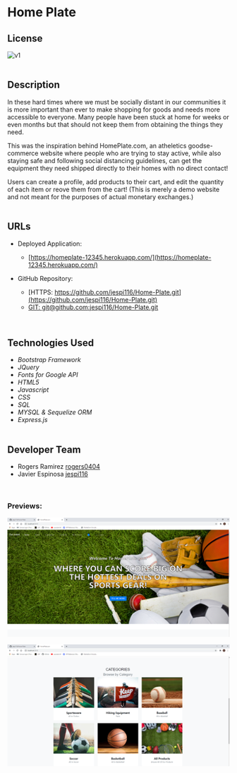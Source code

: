 # Home Plate

## License

![v1](https://img.shields.io/static/v1?label=License&message=MIT&color=blue&&style=plastic)
<br><br>

## Description 

In these hard times where we must be socially distant in our communities it is more important than ever to make shopping for goods and needs more accessible to everyone. Many people have been stuck at home for weeks or even months but that should not keep them from obtaining the things they need.

This was the inspiration behind HomePlate.com, an atheletics goodse-commerce website where people who are trying to stay active, while also staying safe and following social distancing guidelines, can get the equipment they need shipped directly to their homes with no direct contact!

Users can create a profile, add products to their cart, and edit the quantity of each item or reove them from the cart! (This is merely a demo website and not meant for the purposes of actual monetary exchanges.)
<br><br>


## URLs

* Deployed Application: 
    - [https://homeplate-12345.herokuapp.com/](https://homeplate-12345.herokuapp.com/)

* GitHub Repository:
    - [HTTPS: https://github.com/jespi116/Home-Plate.git](https://github.com/jespi116/Home-Plate.git)    
    - [GIT: git@github.com:jespi116/Home-Plate.git](git@github.com:jespi116/Home-Plate.git)

<br>

## Technologies Used 

* *Bootstrap Framework*
* *JQuery*
* *Fonts for Google API*
* *HTML5*
* *Javascript*
* *CSS*
* *SQL*
* *MYSQL & Sequelize ORM*
* *Express.js*
<br><br>

## Developer Team 

* Rogers Ramirez [rogers0404](http://github.com/rogers0404)
* Javier Espinosa [jespi116](http://github.com/jespi116)

<br>


### Previews:

![](./public/assets/images/hero.png)



![](./public/assets/images/categories.png)


